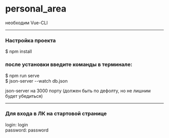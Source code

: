 # personal_area

необходим Vue-CLI

***

### Настройка проекта

$ npm install

### после установки введите команды в терминале:

$ npm run serve<br>
$ json-server --watch db.json

json-server на 3000 порту (должен быть по дефолту, но не лишним будет убедиться)

***

### Для входа в ЛК на стартовой странице

login: login <br>
password: password

